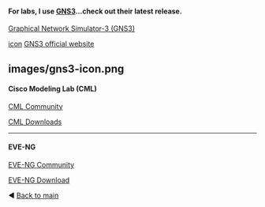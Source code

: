 #### For labs, I use [GNS3](https://github.com/GNS3/gns3-gui/releases?q=2.2.&expanded=true)...check out their latest release.

[Graphical Network Simulator-3 (GNS3)](https://github.com/GNS3)

[icon](https://github.com/tech-zero/assets/blob/main/images/gns3-icon.png) [GNS3 official website](https://gns3.com)

images/gns3-icon.png
---

#### Cisco Modeling Lab (CML)

[CML Community](https://github.com/CiscoDevNet/cml-community.git)

[CML Downloads](https://learningnetworkstore.cisco.com/cisco-modeling-labs-personal)

---

#### EVE-NG

[EVE-NG Community](https://www.eve-ng.net/forum/)

[EVE-NG Download](https://www.eve-ng.net/index.php/download/)

◀️ [Back to main](../)

